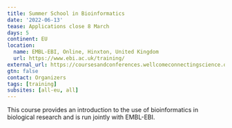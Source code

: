 ```yaml
---
title: Summer School in Bioinformatics
date: '2022-06-13'
tease: Applications close 8 March
days: 5
continent: EU
location:
  name: EMBL-EBI, Online, Hinxton, United Kingdom
  url: https://www.ebi.ac.uk/training/
external_url: https://coursesandconferences.wellcomeconnectingscience.org/event/summer-school-in-bioinformatics-20220613/?utm_campaign=ssbi2022-summer-school-in-bioinformatics
gtn: false
contact: Organizers
tags: [training]
subsites: [all-eu, all]
---
```


This course provides an introduction to the use of bioinformatics in biological research and is run jointly with EMBL-EBI. 
